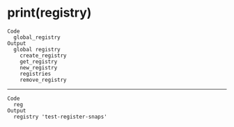 # print(registry)

    Code
      global_registry
    Output
      global registry
        create_registry
        get_registry
        new_registry
        registries
        remove_registry

---

    Code
      reg
    Output
      registry 'test-register-snaps'
        

